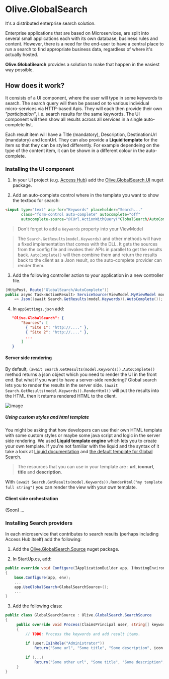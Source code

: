 # Olive.GlobalSearch

It's a distributed enterprise search solution.

Enterprise applications that are based on Microservices, are split into several small applications each with its own database, business rules and content. However, there is a need for the end-user to have a central place to run a search to find appropriate business data, regardless of where it's actually hosted.

**Olive.GlobalSearch** provides a solution to make that happen in the easiest way possible.

## How does it work?

It consists of a UI component, where the user will type in some keywords to search. The search query will then be passed on to various individual micro-services via HTTP-based Apis. They will each then provide their own *"participation"*, i.e. search results for the same keywords. The UI component will then show all results across all services in a single auto-complete list. 

Each result item will have a Title (mandatory), Description, DestinationUrl (mandatory) and IconUrl. They can also provide a **Liquid template** for the item so that they can be styled differently. For example dependeing on the type of the content item, it can be shown in a different colour in the auto-complete.

### Installing the UI component

1. In your UI project (e.g. [Access Hub](https://geeksltd.github.io/Olive/#/Microservices/Overview?id=distributed-ui-via-access-hub)) add the [Olive.GlobalSearch.UI](https://www.nuget.org/packages/Olive.GlobalSearch.UI/) nuget package.

2. Add an auto-complete control where in the template you want to show the textbox for search:
```html
<input type="text" asp-for="Keywords" placeholder="Search..."
       class="form-control auto-complete" autocomplete="off"
       autocomplete-source="@(Url.ActionWithQuery("GlobalSearch/AutoComplete"))" />
```

> Don't forget to add a `Keywords` property into your ViewModel

> The `Search.GetResults(model.Keywords)` and other methods will have a fixed implementation that comes with the DLL. It gets the sources from the config file and invokes their APIs in parallel to get the results back. `AutoComplete()` will then combine them and return the results back to the client as a Json result, so the auto-complete provider can render them.

3. Add the following controller action to your application in a new controller file.

```c#
[HttpPost, Route("GlobalSearch/AutoComplete")]
public async Task<ActionResult> ServiceSource(ViewModel.MyViewModel model)
    => Json((await Search.GetResults(model.Keywords)).AutoComplete());
```

4. In `appSettings.json` add:

```json
   "Olive.GlobalSearch": {
       "Sources": [
         { "Site 1": "http://...." },
         { "Site 2": "http://...." },
         ...
       ]
   }
```

#### Server side rendering

By default, `(await Search.GetResults(model.Keywords)).AutoComplete()` method returns a json object which you need to render the UI in the front end. But what if you want to have a server-side rendering? Global search lets you to render the results in the server side.
`(await Search.GetResults(model.Keywords)).RenderHtml()` will put the results into the HTML then it returns rendered HTML to the client.

![image](https://user-images.githubusercontent.com/22152065/39919148-fe2dfe46-5527-11e8-8f10-98336c885de5.png)

##### Using custom styles and html template

You might be asking that how developers can use their own HTML template with some custom styles or maybe some java script and logic in the server side rendering. We used **Liquid template engine** which lets you to create your own template. If you're not familiar with the liquid and the syntax of it take a look at [Liquid documentation](http://shopify.github.io/liquid/basics/introduction/) and [the default template for Global Search](https://github.com/Geeksltd/Olive.GlobalSearch/blob/master/Olive.GlobalSearch/Olive.GlobalSearch.UI/Template.liquid).

> The resources that you can use in your template are : **url**, **iconurl**, **title** and **description**.

With `(await Search.GetResults(model.Keywords)).RenderHtml("my template full string")` you can render the view with your own template.

#### Client side orchestration

(Soon) ...
   
### Installing Search providers

In each microservice that contributes to search results (perhaps including Access Hub itself) add the following:

1. Add the [Olive.GlobalSearch.Source](https://www.nuget.org/packages/Olive.GlobalSearch.Source/) nuget package.

2. In StartUp.cs, add: 
```c#
public override void Configure(IApplicationBuilder app, IHostingEnvironment env)
{
    base.Configure(app, env);
    ...
    app.UseGlobalSearch<GlobalSearchSource>();
    ...
}
```

3. Add the following class:
```c#
public class GlobalSearchSource : Olive.GlobalSearch.SearchSource
{
     public override void Process(ClaimsPrincipal user, string[] keywords)
     {
         // TODO: Process the keywords and add result items.
         
         if (user.IsInRole("Administrator"))
             Return("Some url", "Some title", "Some description", icon: "Some url");
             
         if (...)
             Return("Some other url", "Some title", "Some description", icon: "Some url");
     }
}
```


